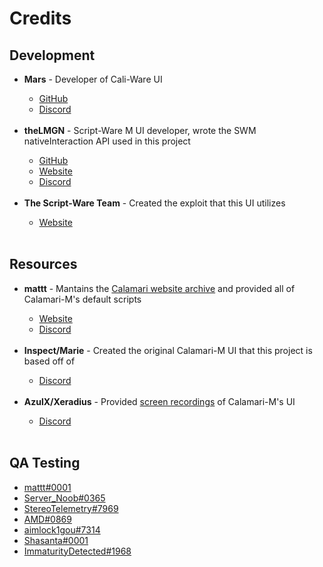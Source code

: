 <h1>Credits</h1>
<h2>Development</h2>
<ul>
  <li><strong>Mars</strong> - Developer of Cali-Ware UI</li>
  <ul>
    <li><a href="https://github.com/Mars7383">GitHub</a></li>
    <li><a href="https://discord.com/users/704056867294412881">Discord</a></li>
  </ul>
  <br>
  <li><strong>theLMGN</strong> - Script-Ware M UI developer, wrote the SWM nativeInteraction API used in this project</li>
  <ul>
    <li><a href="https://github.com/theLMGN">GitHub</a></li>
    <li><a href="https://thelmgn.com">Website</a></li>
    <li><a href="https://discord.com/users/158311402677731328">Discord</a></li>
  </ul>
  <br>
  <li><strong>The Script-Ware Team</strong> - Created the exploit that this UI utilizes</li>
  <ul>
    <li><a href="https://script-ware.com">Website</a></li>
  </ul>
  <br>
</ul>
<h2>Resources</h2>
<ul>
  <li><strong>mattt</strong> - Mantains the <a href="https://mattt.lol/calamari">Calamari website archive</a> and provided all of Calamari-M's default scripts</li>
  <ul>
    <li><a href="https://mattt.lol">Website</a></li>
    <li><a href="https://discord.com/users/572830503158284308">Discord</a></li>
  </ul>
  <br>
  <li><strong>Inspect/Marie</strong> - Created the original Calamari-M UI that this project is based off of</li>
  <ul>
    <li><a href="https://discord.com/users/557694097507352587">Discord</a></li>
  </ul>
  <br>
  <li><strong>AzulX/Xeradius</strong> - Provided <a href="https://www.youtube.com/channel/UCGN8ogUvAXFolvYqVETT0ZQ/videos">screen recordings</a> of Calamari-M's UI</li>
  <ul>
    <li><a href="https://discord.com/users/877148164350681128">Discord</a></li>
    <br>
  </ul>
</ul>  
  <h2>QA Testing</h2>
  <ul>
    <li><a href="https://discord.com/users/572830503158284308">mattt#0001</a></li>
    <li><a href="https://discord.com/users/358691907792011266">Server_Noob#0365</a></li>
    <li><a href="https://discord.com/users/556636433637703725">StereoTelemetry#7969</a></li>
    <li><a href="https://discord.com/users/716124330718658633">AMD#0869</a></li>
    <li><a href="https://discord.com/users/883588477474721842">aimlock1gou#7314</a></li>
    <li><a href="https://discord.com/users/443959874192408578">Shasanta#0001</a></li>
    <li><a href="https://discord.com/users/721544459086594049">ImmaturityDetected#1968</a></li>
    <br>
  </ul>
